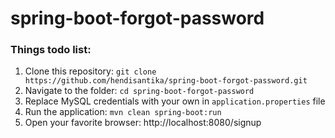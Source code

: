 # spring-boot-forgot-password

### Things todo list:

1. Clone this repository: `git clone https://github.com/hendisantika/spring-boot-forgot-password.git`
2. Navigate to the folder: `cd spring-boot-forgot-password`
3. Replace MySQL credentials with your own in `application.properties` file
4. Run the application: `mvn clean spring-boot:run`
5. Open your favorite browser: http://localhost:8080/signup
